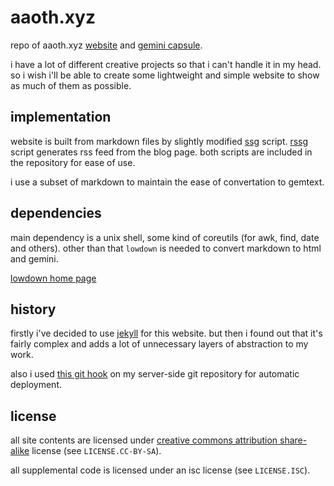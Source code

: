 # aaoth.xyz

repo of aaoth.xyz [website][0] and [gemini capsule][1].

i have a lot of different creative projects so that i can't handle it in my
head. so i wish i'll be able to create some lightweight and simple website to
show as much of them as possible.

[0]:https://aaoth.xyz
[1]:gemini://aaoth.xyz

## implementation

website is built from markdown files by slightly modified [ssg][2] script.
[rssg][3] script generates rss feed from the blog page.
both scripts are included in the repository for ease of use.

i use a subset of markdown to maintain the ease of convertation to gemtext.

[2]:https://rgz.ee/ssg.html
[3]:https://rgz.ee/rssg.html

## dependencies

main dependency is a unix shell, some kind of coreutils (for awk, find, date
and others). other than that `lowdown` is needed to convert markdown to html and
gemini.

[lowdown home page](https://kristaps.bsd.lv/lowdown)

## history

firstly i've decided to use [jekyll][4] for this website.
but then i found out that it's fairly complex and adds a lot of unnecessary
layers of abstraction to my work.

also i used [this git hook][5] on my server-side git repository for
automatic deployment.

[4]:https://jekyllrb.com
[5]:https://jekyllrb.com/docs/deployment/automated/

## license

all site contents are licensed under
[creative commons attribution share-alike][6] license (see `LICENSE.CC-BY-SA`).

all supplemental code is licensed under an isc license (see `LICENSE.ISC`).

[6]:https://creativecommons.org/licenses/by-sa/4.0/
